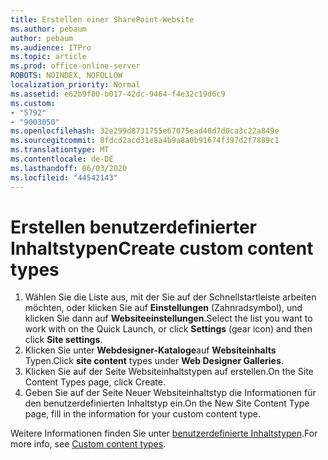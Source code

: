 ```yaml
---
title: Erstellen einer SharePoint-Website
ms.author: pebaum
author: pebaum
ms.audience: ITPro
ms.topic: article
ms.prod: office-online-server
ROBOTS: NOINDEX, NOFOLLOW
localization_priority: Normal
ms.assetid: e62b9f80-b017-42dc-9464-f4e32c19d6c9
ms.custom:
- "5792"
- "9003050"
ms.openlocfilehash: 32e299d8731755e67075ead40d7d0ca3c22a849e
ms.sourcegitcommit: 8fdcd2acd31e8a4b9a8a0b91674f397d2f7889c1
ms.translationtype: MT
ms.contentlocale: de-DE
ms.lasthandoff: 06/03/2020
ms.locfileid: "44542143"
---
```

# <a name="create-custom-content-types"></a><span data-ttu-id="a8b31-102">Erstellen benutzerdefinierter Inhaltstypen</span><span class="sxs-lookup"><span data-stu-id="a8b31-102">Create custom content types</span></span>

1. <span data-ttu-id="a8b31-103">Wählen Sie die Liste aus, mit der Sie auf der Schnellstartleiste arbeiten möchten, oder klicken Sie auf **Einstellungen** (Zahnradsymbol), und klicken Sie dann auf **Websiteeinstellungen**.</span><span class="sxs-lookup"><span data-stu-id="a8b31-103">Select the list you want to work with on the Quick Launch, or click **Settings**  (gear icon) and then click  **Site settings**.</span></span>
2. <span data-ttu-id="a8b31-104">Klicken Sie unter **Webdesigner-Kataloge**auf **Websiteinhalts** Typen.</span><span class="sxs-lookup"><span data-stu-id="a8b31-104">Click **site content**  types under  **Web Designer Galleries**.</span></span>
3. <span data-ttu-id="a8b31-105">Klicken Sie auf der Seite Websiteinhaltstypen auf erstellen.</span><span class="sxs-lookup"><span data-stu-id="a8b31-105">On the Site Content Types page, click Create.</span></span>
4. <span data-ttu-id="a8b31-106">Geben Sie auf der Seite Neuer Websiteinhaltstyp die Informationen für den benutzerdefinierten Inhaltstyp ein.</span><span class="sxs-lookup"><span data-stu-id="a8b31-106">On the New Site Content Type page, fill in the information for your custom content type.</span></span>

<span data-ttu-id="a8b31-107">Weitere Informationen finden Sie unter [benutzerdefinierte Inhaltstypen](https://support.microsoft.com/office/introduction-to-content-types-and-content-type-publishing-e1277a2e-a1e8-4473-9126-91a0647766e5#__toc323548991).</span><span class="sxs-lookup"><span data-stu-id="a8b31-107">For more info, see  [Custom content types](https://support.microsoft.com/office/introduction-to-content-types-and-content-type-publishing-e1277a2e-a1e8-4473-9126-91a0647766e5#__toc323548991).</span></span>